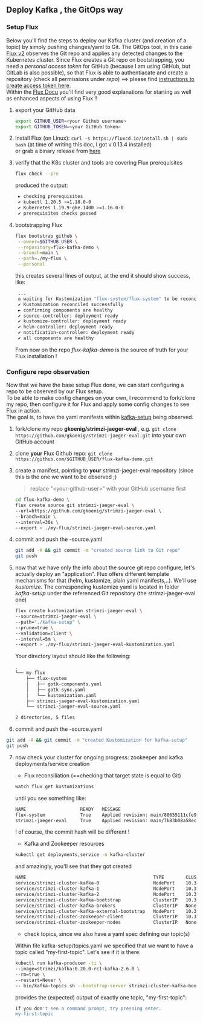 ## Deploy Kafka , the GitOps way

### Setup Flux

Below you'll find the steps to deploy our Kafka cluster (and creation of a topic) by simply pushing changes/yaml to Git. The GitOps tool, in this case [Flux v2](https://fluxcd.io/) observes the Git repo and applies any detected changes to the Kubernetes cluster.
Since Flux creates a Git repo on bootstrapping, you need a _personal access token_ for GitHub (because I am using GitHub, but GitLab is also possible), so that Flux is able to authentiacate and create a repository (check all permissions under _repo_) ==> please find [instructions to create access token here](https://docs.github.com/en/github/authenticating-to-github/keeping-your-account-and-data-secure/creating-a-personal-access-token).  
Within the [Flux Docu](https://fluxcd.io/docs) you'll find very good explanations for starting as well as enhanced aspects of using Flux !!

1. export your GitHub data

   ```bash
   export GITHUB_USER=<your Github username>
   export GITHUB_TOKEN=<your GitHub token>
   ```

2. install Flux (on Linux): ```curl -s https://fluxcd.io/install.sh | sudo bash``` (at time of writing this doc, I got v 0.13.4 installed)  
  or grab a binary release from [here](https://github.com/fluxcd/flux2/releases)

3. verify that the K8s cluster and tools are covering Flux prerequisites
  
   ```bash
   flux check --pre 
   ```

   produced the output:

   ```bash
    ► checking prerequisites
    ✔ kubectl 1.20.5 >=1.18.0-0
    ✔ Kubernetes 1.19.9-gke.1400 >=1.16.0-0
    ✔ prerequisites checks passed
    ```

4. bootstrapping Flux
  
   ```bash
   flux bootstrap github \
    --owner=$GITHUB_USER \
    --repository=flux-kafka-demo \
    --branch=main \
    --path=./my-flux \
    --personal 
   ```

   this creates several lines of output, at the end it should show success, like:

   ```bash
    ...
    ◎ waiting for Kustomization "flux-system/flux-system" to be reconciled
    ✔ Kustomization reconciled successfully
    ► confirming components are healthy
    ✔ source-controller: deployment ready
    ✔ kustomize-controller: deployment ready
    ✔ helm-controller: deployment ready
    ✔ notification-controller: deployment ready
    ✔ all components are healthy
    ```

   From now on the repo _flux-kafka-demo_ is the source of truth for your Flux installation !


### Configure repo observation

Now that we have the base setup Flux done, we can start configuring a repo to be observed by our Flux setup.  
To be able to make config changes on your own, I recommend to fork/clone my repo, then configure it for Flux and apply some config changes to see Flux in action.  
The goal is, to have the yaml manifests within [kafka-setup](./kafka-setup) being observed.


1. fork/clone my repo **gkoenig/strimzi-jaeger-eval** , e.g. ```git clone https://github.com/gkoenig/strimzi-jaeger-eval.git``` into your own GitHub account
2. clone **your** Flux Github repo: ```git clone https://github.com/$GITHUB_USER/flux-kafka-demo.git```
3. create a manifest, pointing to **your** strimzi-jaeger-eval repository (since this is the one we want to be observed ;)
  
    > replace "\<your-github-user\>" with your GitHub username first

    ```bash
    cd flux-kafka-demo \
    flux create source git strimzi-jaeger-eval \
    --url=https://github.com/gkoenig/strimzi-jaeger-eval \
    --branch=main \
    --interval=30s \
    --export > ./my-flux/strimzi-jaeger-eval-source.yaml
    ```

4. commit and push the -source.yaml

    ```bash
    git add -A && git commit -m "created source link to Git repo"
    git push
    ```

5. now that we have only the info about the source git repo configure, let's actually deploy an "application". Flux offers different template mechanisms for that (helm, kustomize, plain yaml manifests,..). We'll use _kustomize_. The corresponding kustomize yaml is located in folder _kafka-setup_ under the referenced Git repository (the strimzi-jaeger-eval one)
  
    ```bash
    flux create kustomization strimzi-jaeger-eval \
    --source=strimzi-jaeger-eval \
    --path="./kafka-setup" \
    --prune=true \
    --validation=client \
    --interval=5m \
    --export > ./my-flux/strimzi-jaeger-eval-kustomization.yaml
    ```

    Your directory layout should like the following:

    ```bash
    .
    └── my-flux
        ├── flux-system
        │   ├── gotk-components.yaml
        │   ├── gotk-sync.yaml
        │   └── kustomization.yaml
        ├── strimzi-jaeger-eval-kustomization.yaml
        └── strimzi-jaeger-eval-source.yaml

    2 directories, 5 files
    ```

6. commit and push the -source.yaml

  ```bash
  git add -A && git commit -m "created Kustomization for kafka-setup"
  git push
  ```

7. now check your cluster for ongoing progress: zookeeper and kafka deployments/service creation

   - Flux reconsiliation (==checking that target state is equal to Git)

    ```bash
    watch flux get kustomizations
    ```
  
    until you see something like:
  
    ```bash
    NAME                    READY   MESSAGE                                                         REVISION                                        SUSPENDED
    flux-system             True    Applied revision: main/80655111cfe968f1bf37c1e9a8e639af7c1fb2eb main/80655111cfe968f1bf37c1e9a8e639af7c1fb2eb   False
    strimzi-jaeger-eval     True    Applied revision: main/7b83b08a58ec359accd9001ea66d28f112f52a5c main/7b83b08a58ec359accd9001ea66d28f112f52a5c   False
    ```

    ! of course, the commit hash will be different !

   - Kafka and Zookeeper resources

    ```bash
    kubectl get deployments,service -n kafka-cluster
    ```

    and amazingly, you'll see that they got created

    ```bash
    NAME                                               TYPE        CLUSTER-IP     EXTERNAL-IP   PORT(S)                      AGE
    service/strimzi-cluster-kafka-0                    NodePort    10.3.241.135   <none>        9094:31824/TCP               77s
    service/strimzi-cluster-kafka-1                    NodePort    10.3.255.134   <none>        9094:31819/TCP               78s
    service/strimzi-cluster-kafka-2                    NodePort    10.3.240.71    <none>        9094:31594/TCP               77s
    service/strimzi-cluster-kafka-bootstrap            ClusterIP   10.3.250.224   <none>        9091/TCP,9092/TCP,9093/TCP   78s
    service/strimzi-cluster-kafka-brokers              ClusterIP   None           <none>        9091/TCP,9092/TCP,9093/TCP   78s
    service/strimzi-cluster-kafka-external-bootstrap   NodePort    10.3.251.170   <none>        9094:31433/TCP               77s
    service/strimzi-cluster-zookeeper-client           ClusterIP   10.3.243.23    <none>        2181/TCP                     2m19s
    service/strimzi-cluster-zookeeper-nodes            ClusterIP   None           <none>        2181/TCP,2888/TCP,3888/TCP   2m19s
    ```

   - check topics, since we also have a yaml spec defining our topic(s)

    Within file kafka-setup/topics.yaml we specified that we want to have a topic called "my-first-topic". Let's see if it is there:

    ```bash
    kubectl run kafka-producer -ti \
    --image=strimzi/kafka:0.20.0-rc1-kafka-2.6.0 \
    --rm=true \
    --restart=Never \
    -- bin/kafka-topics.sh --bootstrap-server strimzi-cluster-kafka-bootstrap.kafka-cluster:9092 --list | grep "my-"
    ```

    provides the (expected) output of exactly one topic, "my-first-topic":

    ```bash
    If you don't see a command prompt, try pressing enter.
    my-first-topic
    ```

